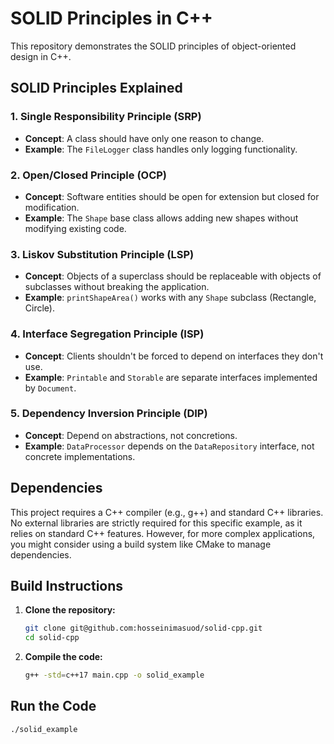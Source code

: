 # SOLID Principles in C++

This repository demonstrates the SOLID principles of object-oriented design in C++.

## SOLID Principles Explained

### 1. Single Responsibility Principle (SRP)
- **Concept**: A class should have only one reason to change.
- **Example**: The `FileLogger` class handles only logging functionality.

### 2. Open/Closed Principle (OCP)
- **Concept**: Software entities should be open for extension but closed for modification.
- **Example**: The `Shape` base class allows adding new shapes without modifying existing code.

### 3. Liskov Substitution Principle (LSP)
- **Concept**: Objects of a superclass should be replaceable with objects of subclasses without breaking the application.
- **Example**: `printShapeArea()` works with any `Shape` subclass (Rectangle, Circle).

### 4. Interface Segregation Principle (ISP)
- **Concept**: Clients shouldn't be forced to depend on interfaces they don't use.
- **Example**: `Printable` and `Storable` are separate interfaces implemented by `Document`.

### 5. Dependency Inversion Principle (DIP)
- **Concept**: Depend on abstractions, not concretions.
- **Example**: `DataProcessor` depends on the `DataRepository` interface, not concrete implementations.

## Dependencies

This project requires a C++ compiler (e.g., g++) and standard C++ libraries.  No external libraries are strictly required for this specific example, as it relies on standard C++ features.  However, for more complex applications, you might consider using a build system like CMake to manage dependencies.

## Build Instructions

1.  **Clone the repository:**
    ```bash
    git clone git@github.com:hosseinimasuod/solid-cpp.git
    cd solid-cpp
    ```

2.  **Compile the code:**
    ```bash
    g++ -std=c++17 main.cpp -o solid_example
    ```

## Run the Code

```bash
./solid_example